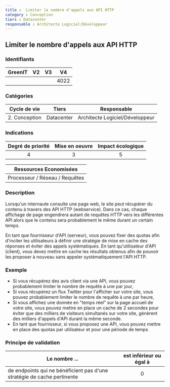 ```yaml
---
title :  Limiter le nombre d'appels aux API HTTP
category : Conception
tiers : Datacenter
responsable : Architecte Logiciel/Développeur
---
```

## Limiter le nombre d'appels aux API HTTP

### Identifiants

| GreenIT |  V2  |  V3  |  V4  |
| :-----: | :--: | :--: | :--: |
|         |      |      | 4022 |

### Catégories

| Cycle de vie |  Tiers  |  Responsable  |
|:---------:|:----:|:----:|
| 2. Conception | Datacenter | Architecte Logiciel/Développeur |

### Indications

| Degré de priorité |      Mise en oeuvre       |  Impact écologique    |
|:-------------------:|:-------------------------:|:---------------------:|
| 4 | 3 | 5 |

|Ressources Economisées     |
|:----------------------------: |
| Processeur / Réseau / Requêtes |

### Description

Lorsqu'un internaute consulte une page web, le site peut récupérer du contenu à travers des API HTTP (webservice).
Dans ce cas, chaque affichage de page engendrera autant de requêtes HTTP vers les différentes API alors que le contenu sera probablement le même durant un certain temps.

En tant que fournisseur d'API (serveur), vous pouvez fixer des quotas afin d'inciter les utilisateurs à définir une stratégie de mise en cache des réponses et éviter des appels systématiques.
En tant qu'utilisateur d'API (client), vous devez mettre en cache les résultats obtenus afin de pouvoir les proposer à nouveau sans appeler systématiquement l'API HTTP.


### Exemple

 - Si vous récupérez des avis client via une API, vous pouvez probablement limiter le nombre de requête à une par jour,
 - Si vous récupérez un flux Twitter pour l'afficher sur votre site, vous pouvez probablement limiter le nombre de requête à une par heure,
 - Si vous affichez une donnée en "temps réel" sur la page accueil de votre site, vous pouvez mettre en place un cache de 2 secondes pour éviter que des milliers de visiteurs simultanés sur votre site, génèrent des milliers d'appels d'API durant la même seconde.
 - En tant que fournisseur, si vous proposez une API, vous pouvez mettre en place des quotas par utilisateur et pour une période de temps


### Principe de validation

| Le nombre ... | est inférieur ou égal à |
| ------------- | :---------------------: |
| de endpoints qui ne bénéficient pas d'une stratégie de cache pertinente | 0 |
